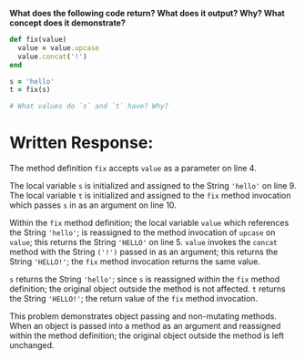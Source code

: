 **What does the following code return? What does it output? Why? What concept does it demonstrate?**

```ruby
def fix(value)
  value = value.upcase
  value.concat('!')
end

s = 'hello'
t = fix(s)

# What values do `s` and `t` have? Why?
```
# Written Response:

The method definition `fix` accepts `value` as a parameter on line 4.

The local variable `s` is initialized and assigned to the String `'hello'` on line 9. The local variable `t` is initialized and assigned to the `fix` method invocation which passes `s` in as an argument on line 10.

Within the `fix` method definition; the local variable `value` which references the String `'hello'`; is reassigned to the method invocation of `upcase` on `value`; this returns the String `'HELLO'` on line 5.
`value` invokes the `concat` method with the String `('!')` passed in as an argument; this returns the String `'HELLO!'`; the `fix` method invocation returns the same value.

`s` returns the String `'hello'`; since `s` is reassigned within the `fix` method definition; the original object outside the method is not affected.
`t` returns the String `'HELLO!'`; the return value of the `fix` method invocation.

This problem demonstrates object passing and non-mutating methods. When an object is passed into a method as an argument and reassigned within the method definition; the original object outside the method is left unchanged.

